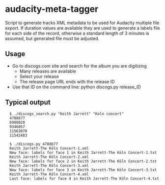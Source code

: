 # audacity-meta-tagger
Script to generate tracks XML metadata to be used for Audacity multiple file export. 
If duration values are available they are used to generate a labels file for each side of the record, otherwise a standard length of 3 minutes is assumed, but generated file must be adjusted.

Usage
------
- Go to discogs.com site and search for the album you are digitizing
  - Many releases are available
  - Select your release
  - The release page URL ends with the release ID
- Use that ID on the command line: python discogs.py release_ID

Typical output
--------------
      $ ./discogs_search.py "Keith Jarrett" "Koln concert"
      4788677
      6988028
      9346057
      11563070
      11542483

      $ ./discogs.py 4788677
      Keith Jarrett-The Köln Concert-1.xml
      New face: labels for face 1 in Keith Jarrett-The Köln Concert-1.txt
      Keith Jarrett-The Köln Concert-2.xml
      New face: labels for face 2 in Keith Jarrett-The Köln Concert-2.txt
      Keith Jarrett-The Köln Concert-3.xml
      New face: labels for face 3 in Keith Jarrett-The Köln Concert-3.txt
      Keith Jarrett-The Köln Concert-4.xml
      Last face: labels for face 4 in Keith Jarrett-The Köln Concert-4.txt
      
